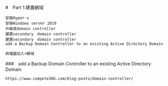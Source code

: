 #　Part 1:建置網域
```
安裝Hyper-v
安裝Windows server 2019
升級成domain controller
建置secondary　domain controller
建置secondary　domain controller
add a Backup Domain Controller to an existing Active Directory Domain

將電腦加入+網域
```
###　add a Backup Domain Controller to an existing Active Directory Domain
```
https://www.compete366.com/blog-posts/domain-controller/
```
###
```


```
